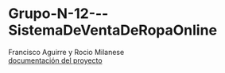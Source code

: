 # Grupo-N-12---SistemaDeVentaDeRopaOnline
Francisco Aguirre y Rocio Milanese
<br>
[documentación del proyecto](https://docs.google.com/document/d/1Mcx92gHzsCwwibB3AuUEzb7tug_v1jXIwKhhfZ7mDKI/edit?usp=sharing)
